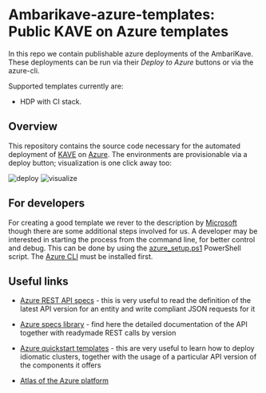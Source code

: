 # Ambarikave-azure-templates: Public KAVE on Azure templates

In this repo we contain publishable azure deployments of the AmbariKave. These deployments can be run via their *Deploy to Azure* buttons or via the azure-cli.

Supported templates currently are: 

 - HDP with CI stack.

## Overview

This repository contains the source code necessary for the automated deployment of [KAVE](http://kave.io) on [Azure](https://azure.microsoft.com/). The environments are provisionable via a deploy button; visualization is one click away too: 

![deploy](http://azuredeploy.net/deploybutton.png)
![visualize](http://armviz.io/visualizebutton.png)

## For developers

For creating a good template we rever to the description by [Microsoft](https://github.com/Azure/azure-quickstart-templates/blob/master/README.md) though there are some additional steps involved for us. A developer may be interested in starting the process from the command line, for better control and debug. This can be done by using the [azure_setup.ps1](/automation/local_scripts/azure_setup.ps1) PowerShell script. The [Azure CLI](https://azure.microsoft.com/en-us/documentation/articles/xplat-cli-install/) must be installed first.

## Useful links

 * [Azure REST API specs](https://github.com/Azure/azure-rest-api-specs) - this is very useful to read the definition of the latest API version for an entity and write compliant JSON requests for it
 
 * [Azure specs library](https://msdn.microsoft.com/en-us/library/azure/mt163564.aspx) - find here the detailed documentation of the API together with readymade REST calls by version
 
 * [Azure quickstart templates](https://github.com/Azure/azure-quickstart-templates) - this are very useful to learn how to deploy idiomatic clusters, together with the usage of a particular API version of the components it offers
 
 * [Atlas of the Azure platform](http://azureplatform.azurewebsites.net)

